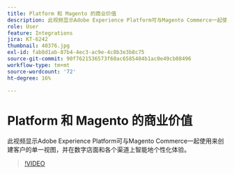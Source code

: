```yaml
---
title: Platform 和 Magento 的商业价值
description: 此视频显示Adobe Experience Platform可与Magento Commerce一起使用来创建客户的单一视图，并在数字店面和各个渠道上智能地个性化体验。
role: User
feature: Integrations
jira: KT-6242
thumbnail: 40376.jpg
exl-id: fab8d1ab-87b4-4ec3-ac9e-4c8b3e3b8c75
source-git-commit: 90f7621536573f60ac6585404b1ac0e49cb08496
workflow-type: tm+mt
source-wordcount: '72'
ht-degree: 16%

---
```


# Platform 和 Magento 的商业价值

此视频显示Adobe Experience Platform可与Magento Commerce一起使用来创建客户的单一视图，并在数字店面和各个渠道上智能地个性化体验。

>[!VIDEO](https://video.tv.adobe.com/v/40376?quality=12&learn=on)

